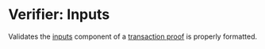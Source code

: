 Verifier: Inputs
===

Validates the [inputs](../2.%20Verifiers/Inputs.md) component of a [transaction proof](./Transaction%20Proof.md) is properly formatted.
